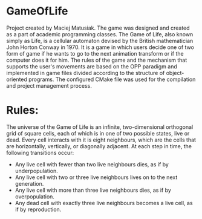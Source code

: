 # GameOfLife

Project created by Maciej Matusiak. The game was designed and created as a part of academic programming classes. The Game of Life, also known simply as Life, is a cellular automaton devised by the British mathematician John Horton Conway in 1970. It is a game in which users decide one of two form of game if he wants to go to the next animation transform or if the computer does it for him. The rules of the game and the mechanism that supports the user's movements are based on the OPP paradigm and implemented in game files divided according to the structure of object-oriented programs. The configured CMake file was used for the compilation and project management process.

# Rules:

The universe of the Game of Life is an infinite, two-dimensional orthogonal grid of square cells, each of which is in one of two possible states, live or dead. Every cell interacts with it is eight neighbours, which are the cells that are horizontally, vertically, or diagonally adjacent. At each step in time, the following transitions occur:

- Any live cell with fewer than two live neighbours dies, as if by underpopulation. 
- Any live cell with two or three live neighbours lives on to the next generation. 
- Any live cell with more than three live neighbours dies, as if by overpopulation. 
- Any dead cell with exactly three live neighbours becomes a live cell, as if by reproduction. 
